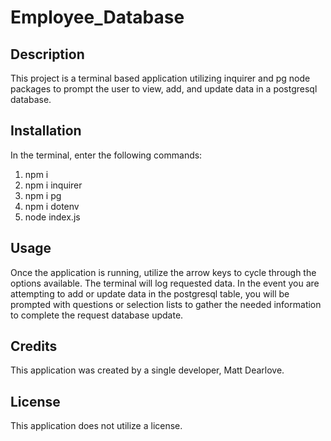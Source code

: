 # Employee_Database

## Description

This project is a terminal based application utilizing inquirer and pg node packages to prompt the user to view, add, and update data in a postgresql database.

## Installation

In the terminal, enter the following commands:

1. npm i
2. npm i inquirer
3. npm i pg
4. npm i dotenv
5. node index.js

## Usage

Once the application is running, utilize the arrow keys to cycle through the options available. The terminal will log requested data. In the event you are attempting to add or update data in the postgresql table, you will be prompted with questions or selection lists to gather the needed information to complete the request database update.

## Credits

This application was created by a single developer, Matt Dearlove.

## License

This application does not utilize a license.
